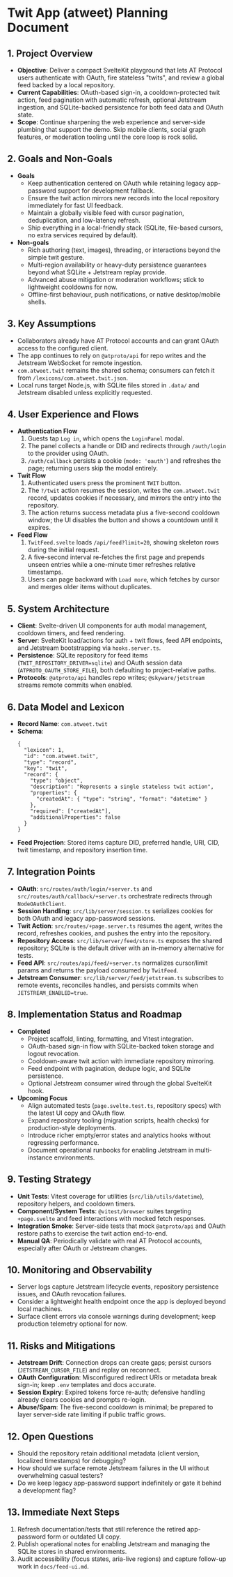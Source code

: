 # Twit App (atweet) Planning Document

## 1. Project Overview
- **Objective**: Deliver a compact SvelteKit playground that lets AT Protocol users authenticate with OAuth, fire stateless "twits", and review a global feed backed by a local repository.
- **Current Capabilities**: OAuth-based sign-in, a cooldown-protected twit action, feed pagination with automatic refresh, optional Jetstream ingestion, and SQLite-backed persistence for both feed data and OAuth state.
- **Scope**: Continue sharpening the web experience and server-side plumbing that support the demo. Skip mobile clients, social graph features, or moderation tooling until the core loop is rock solid.

## 2. Goals and Non-Goals
- **Goals**
  - Keep authentication centered on OAuth while retaining legacy app-password support for development fallback.
  - Ensure the twit action mirrors new records into the local repository immediately for fast UI feedback.
  - Maintain a globally visible feed with cursor pagination, deduplication, and low-latency refresh.
  - Ship everything in a local-friendly stack (SQLite, file-based cursors, no extra services required by default).
- **Non-goals**
  - Rich authoring (text, images), threading, or interactions beyond the simple twit gesture.
  - Multi-region availability or heavy-duty persistence guarantees beyond what SQLite + Jetstream replay provide.
  - Advanced abuse mitigation or moderation workflows; stick to lightweight cooldowns for now.
  - Offline-first behaviour, push notifications, or native desktop/mobile shells.

## 3. Key Assumptions
- Collaborators already have AT Protocol accounts and can grant OAuth access to the configured client.
- The app continues to rely on `@atproto/api` for repo writes and the Jetstream WebSocket for remote ingestion.
- `com.atweet.twit` remains the shared schema; consumers can fetch it from `/lexicons/com.atweet.twit.json`.
- Local runs target Node.js, with SQLite files stored in `.data/` and Jetstream disabled unless explicitly requested.

## 4. User Experience and Flows
- **Authentication Flow**
  1. Guests tap `Log in`, which opens the `LoginPanel` modal.
  2. The panel collects a handle or DID and redirects through `/auth/login` to the provider using OAuth.
  3. `/auth/callback` persists a cookie (`mode: 'oauth'`) and refreshes the page; returning users skip the modal entirely.
- **Twit Flow**
  1. Authenticated users press the prominent `TWIT` button.
  2. The `?/twit` action resumes the session, writes the `com.atweet.twit` record, updates cookies if necessary, and mirrors the entry into the repository.
  3. The action returns success metadata plus a five-second cooldown window; the UI disables the button and shows a countdown until it expires.
- **Feed Flow**
  1. `TwitFeed.svelte` loads `/api/feed?limit=20`, showing skeleton rows during the initial request.
  2. A five-second interval re-fetches the first page and prepends unseen entries while a one-minute timer refreshes relative timestamps.
  3. Users can page backward with `Load more`, which fetches by cursor and merges older items without duplicates.

## 5. System Architecture
- **Client**: Svelte-driven UI components for auth modal management, cooldown timers, and feed rendering.
- **Server**: SvelteKit load/actions for auth + twit flows, feed API endpoints, and Jetstream bootstrapping via `hooks.server.ts`.
- **Persistence**: SQLite repository for feed items (`TWIT_REPOSITORY_DRIVER=sqlite`) and OAuth session data (`ATPROTO_OAUTH_STORE_FILE`), both defaulting to project-relative paths.
- **Protocols**: `@atproto/api` handles repo writes; `@skyware/jetstream` streams remote commits when enabled.

## 6. Data Model and Lexicon
- **Record Name**: `com.atweet.twit`
- **Schema**:
  ```jsonc
  {
    "lexicon": 1,
    "id": "com.atweet.twit",
    "type": "record",
    "key": "twit",
    "record": {
      "type": "object",
      "description": "Represents a single stateless twit action",
      "properties": {
        "createdAt": { "type": "string", "format": "datetime" }
      },
      "required": ["createdAt"],
      "additionalProperties": false
    }
  }
  ```
- **Feed Projection**: Stored items capture DID, preferred handle, URI, CID, twit timestamp, and repository insertion time.

## 7. Integration Points
- **OAuth**: `src/routes/auth/login/+server.ts` and `src/routes/auth/callback/+server.ts` orchestrate redirects through `NodeOAuthClient`.
- **Session Handling**: `src/lib/server/session.ts` serializes cookies for both OAuth and legacy app-password sessions.
- **Twit Action**: `src/routes/+page.server.ts` resumes the agent, writes the record, refreshes cookies, and pushes the entry into the repository.
- **Repository Access**: `src/lib/server/feed/store.ts` exposes the shared repository; SQLite is the default driver with an in-memory alternative for tests.
- **Feed API**: `src/routes/api/feed/+server.ts` normalizes cursor/limit params and returns the payload consumed by `TwitFeed`.
- **Jetstream Consumer**: `src/lib/server/feed/jetstream.ts` subscribes to remote events, reconciles handles, and persists commits when `JETSTREAM_ENABLED=true`.

## 8. Implementation Status and Roadmap
- **Completed**
  - Project scaffold, linting, formatting, and Vitest integration.
  - OAuth-based sign-in flow with SQLite-backed token storage and logout revocation.
  - Cooldown-aware twit action with immediate repository mirroring.
  - Feed endpoint with pagination, dedupe logic, and SQLite persistence.
  - Optional Jetstream consumer wired through the global SvelteKit hook.
- **Upcoming Focus**
  - Align automated tests (`page.svelte.test.ts`, repository specs) with the latest UI copy and OAuth flow.
  - Expand repository tooling (migration scripts, health checks) for production-style deployments.
  - Introduce richer empty/error states and analytics hooks without regressing performance.
  - Document operational runbooks for enabling Jetstream in multi-instance environments.

## 9. Testing Strategy
- **Unit Tests**: Vitest coverage for utilities (`src/lib/utils/datetime`), repository helpers, and cooldown timers.
- **Component/System Tests**: `@vitest/browser` suites targeting `+page.svelte` and feed interactions with mocked fetch responses.
- **Integration Smoke**: Server-side tests that mock `@atproto/api` and OAuth restore paths to exercise the twit action end-to-end.
- **Manual QA**: Periodically validate with real AT Protocol accounts, especially after OAuth or Jetstream changes.

## 10. Monitoring and Observability
- Server logs capture Jetstream lifecycle events, repository persistence issues, and OAuth revocation failures.
- Consider a lightweight health endpoint once the app is deployed beyond local machines.
- Surface client errors via console warnings during development; keep production telemetry optional for now.

## 11. Risks and Mitigations
- **Jetstream Drift**: Connection drops can create gaps; persist cursors (`JETSTREAM_CURSOR_FILE`) and replay on reconnect.
- **OAuth Configuration**: Misconfigured redirect URIs or metadata break sign-in; keep `.env` templates and docs accurate.
- **Session Expiry**: Expired tokens force re-auth; defensive handling already clears cookies and prompts re-login.
- **Abuse/Spam**: The five-second cooldown is minimal; be prepared to layer server-side rate limiting if public traffic grows.

## 12. Open Questions
- Should the repository retain additional metadata (client version, localized timestamps) for debugging?
- How should we surface remote Jetstream failures in the UI without overwhelming casual testers?
- Do we keep legacy app-password support indefinitely or gate it behind a development flag?

## 13. Immediate Next Steps
1. Refresh documentation/tests that still reference the retired app-password form or outdated UI copy.
2. Publish operational notes for enabling Jetstream and managing the SQLite stores in shared environments.
3. Audit accessibility (focus states, aria-live regions) and capture follow-up work in `docs/feed-ui.md`.
